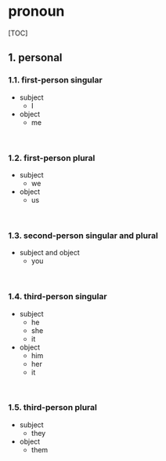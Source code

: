 # pronoun

<style>
  h1 {
    counter-reset: h2
  }
  h2 {
    counter-reset: h3
  }
  h2:before {
    counter-increment: h2;
    content: counter(h2) ". "
  }
  h3:before {
    counter-increment: h3;
    content: counter(h2) "." counter(h3) ". "
  }
</style>

[TOC]

## personal

### first-person singular

+ subject
  + I
+ object
  + me

<br>

### first-person plural

+ subject
  + we
+ object
  + us

<br>

### second-person singular and plural

+ subject and object
  + you

<br>

### third-person singular

+ subject
  + he
  + she
  + it
+ object
  + him
  + her
  + it

<br>

### third-person plural

+ subject
  + they
+ object
  + them
